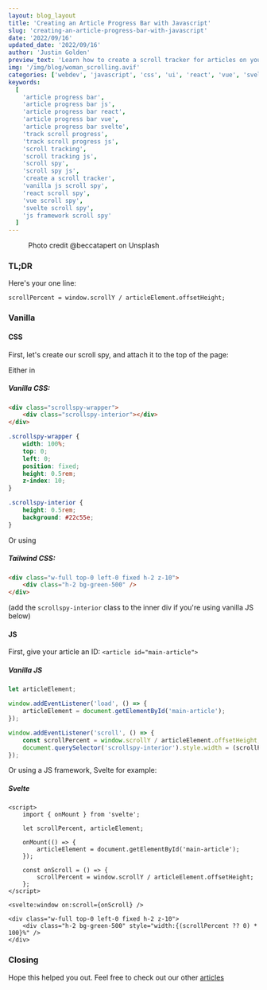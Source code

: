 ```yaml
---
layout: blog_layout
title: 'Creating an Article Progress Bar with Javascript'
slug: 'creating-an-article-progress-bar-with-javascript'
date: '2022/09/16'
updated_date: '2022/09/16'
author: 'Justin Golden'
preview_text: 'Learn how to create a scroll tracker for articles on your blog in just a few minutes'
img: '/img/blog/woman_scrolling.avif'
categories: ['webdev', 'javascript', 'css', 'ui', 'react', 'vue', 'svelte']
keywords:
  [
    'article progress bar',
    'article progress bar js',
    'article progress bar react',
    'article progress bar vue',
    'article progress bar svelte',
    'track scroll progress',
    'track scroll progress js',
    'scroll tracking',
    'scroll tracking js',
    'scroll spy',
    'scroll spy js',
    'create a scroll tracker',
    'vanilla js scroll spy',
    'react scroll spy',
    'vue scroll spy',
    'svelte scroll spy',
    'js framework scroll spy'
  ]
---
```


<figure>
  <picture>
    <source type="image/avif" srcset="/img/blog/woman_scrolling.avif" alt="">
    <img src="/img/blog/woman_scrolling.jpg" alt="">
  </picture>
  <figcaption>Photo credit @beccatapert on Unsplash</figcaption>
</figure>

### TL;DR

Here's your one line:

`scrollPercent = window.scrollY / articleElement.offsetHeight;`

### Vanilla

#### CSS

First, let's create our scroll spy, and attach it to the top of the page:

Either in

##### Vanilla CSS:

```html
<div class="scrollspy-wrapper">
	<div class="scrollspy-interior"></div>
</div>
```

```css
.scrollspy-wrapper {
	width: 100%;
	top: 0;
	left: 0;
	position: fixed;
	height: 0.5rem;
	z-index: 10;
}

.scrollspy-interior {
	height: 0.5rem;
	background: #22c55e;
}
```

Or using

##### Tailwind CSS:

```html
<div class="w-full top-0 left-0 fixed h-2 z-10">
	<div class="h-2 bg-green-500" />
</div>
```

(add the `scrollspy-interior` class to the inner div if you're using vanilla JS below)

#### JS

First, give your article an ID: `<article id="main-article">`

##### Vanilla JS

```js
let articleElement;

window.addEventListener('load', () => {
	articleElement = document.getElementById('main-article');
});

window.addEventListener('scroll', () => {
	const scrollPercent = window.scrollY / articleElement.offsetHeight;
	document.querySelector('scrollspy-interior').style.width = (scrollPercent ?? 0) * 100;
});
```

Or using a JS framework, Svelte for example:

##### Svelte

```svelte
<script>
	import { onMount } from 'svelte';

	let scrollPercent, articleElement;

	onMount(() => {
		articleElement = document.getElementById('main-article');
	});

	const onScroll = () => {
		scrollPercent = window.scrollY / articleElement.offsetHeight;
	};
</script>

<svelte:window on:scroll={onScroll} />

<div class="w-full top-0 left-0 fixed h-2 z-10">
	<div class="h-2 bg-green-500" style="width:{(scrollPercent ?? 0) * 100}%" />
</div>
```

### Closing

Hope this helped you out. Feel free to check out our other [articles](/blog)
